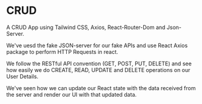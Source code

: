 # CRUD


A CRUD App using Tailwind CSS, Axios, React-Router-Dom and Json-Server. 


We've uesd the fake JSON-server for our fake APIs and use React Axios package to perform HTTP Requests in react.


We  follow the RESTful API convention (GET, POST, PUT, DELETE) and see how easily we do CREATE, READ, UPDATE and DELETE operations on our User Details.

We've seen how we can update our React state with the data received from the server and render our UI with that updated data.
